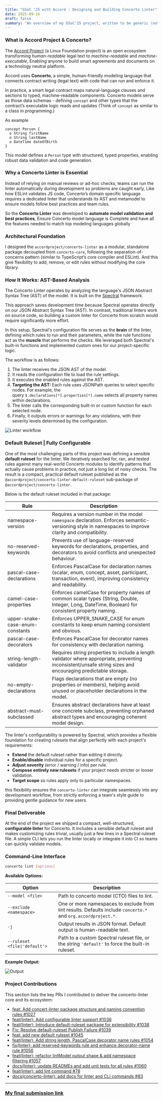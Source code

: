 ```yaml
---
title: "GSoC '25 with Accord : Designing and Building Concerto Linter"
date: 2025-09-16
draft: false
summary: "An overview of my GSoC'25 project, written to be generic (not specific to the Accord team), covering the structural challenges, the Concerto linter’s workflow, how to build the tool, and how to design and ship a production-ready ruleset."
---
```

### What is Accord Project & Concerto?

The [Accord Project](https://accordproject.org/) (a Linux Foundation project) is an open ecosystem transforming _human-readable_ legal text to _machine-readable_ and _machine-executable_, Enabling anyone to build smart agreements and documents on a technology neutral platform.

Accord uses **Concerto**, a simple, human-friendly modeling language that connects contract writing (legal text) with code that can run and enforce it.

In practice, a smart legal contract maps natural-language clauses and sections to typed, machine-readable components. Concerto models serve as those data schemas - defining `concept` and other types that the contract’s executable logic reads and updates (Think of `concept` as similar to a class in programming.)

As example 
```
concept Person {
  o String firstName
  o String lastName
  o DateTime dateOfBirth
}
```
This model defines a `Person` type with structured, typed properties, enabling robust data validation and code generation.

### Why a Concerto Linter is Essential

Instead of relying on manual reviews or ad-hoc checks, teams can run the linter automatically during development so problems are caught early, Like how ESLint validates JS code, Concerto’s domain specific language requires a dedicated linter that understands its AST and metamodel to ensure models follow best practices and team rules.

So the **Concerto Linter** was developed to **automate model validation and best practices**, Ensure Concerto model language is Complete and have all the features needed to match top modeling languages globally

### Architectural Foundation

I designed the `accordproject/concerto-linter`  as a modular, standalone package decoupled from `concerto-core`, following the separation-of-concerns pattern (similar to TypeScript’s core compiler and ESLint). And this give flexibility to add, remove, or edit rules without modifying the core library. 
### How It Works: AST-Based Analysis

The Concerto Linter operates by analyzing the language's JSON Abstract Syntax Tree (AST) of the model. It is built on the [Spectral](https://docs.stoplight.io/docs/spectral/674b27b261c3c-overview) framework.

This approach saves development time because Spectral operates directly on our JSON Abstract Syntax Tree (AST). In contrast, traditional linters work on source code, so building a custom linter for Concerto from scratch would require significantly more effort.

In this setup, Spectral's configuration file serves as the **brain** of the linter, defining which rules to run and their parameters, while the rule functions act as the **muscle** that performs the checks. We leveraged both Spectral's built-in functions and implemented custom ones for our project-specific logic.

The workflow is as follows:
1. The linter receives the JSON AST of the model.
2. It reads the configuration file to load the rule settings.
3. It executes the enabled rules against the AST.
4. **Targeting the AST:** Each rule uses JSONPath queries to select specific nodes. For example, the query `$.declarations[*].properties[*].name` selects all property names within declarations.
5. The linter calls the corresponding built-in or custom function for each selected node.
6. Finally, it outputs errors or warnings for any violations, with their severity levels determined by the configuration.

![Linter workflow](/Picture1.jpg)
### Default Ruleset | Fully Configurable
One of the most challenging parts of this project was defining a sensible **default ruleset** for the linter. We iteratively searched for, ran, and tested rules against many real-world Concerto modules to identify patterns that actually cause problems in practice, not just a long list of noisy checks. The result is a compact, practical default ruleset published as the `@accordproject/concerto-linter-default-ruleset` sub-package of `@accordproject/concerto-linter`.

Below is the default ruleset included in that package:

|Rule|Description|
|---|---|
|namespace-version|Requires a version number in the model `namespace` declaration. Enforces semantic-versioning style in namespaces to improve clarity and compatibility.|
|no-reserved-keywords|Prevents use of language-reserved keywords for declarations, properties, and decorators to avoid conflicts and unexpected behaviour.|
|pascal-case-declarations|Enforces PascalCase for declaration names (scalar, enum, concept, asset, participant, transaction, event), improving consistency and readability.|
|camel-case-properties|Enforces camelCase for property names of common scalar types (String, Double, Integer, Long, DateTime, Boolean) for consistent property naming.|
|upper-snake-case-enum-constants|Enforces UPPER_SNAKE_CASE for enum constants to keep enum naming consistent and obvious.|
|pascal-case-decorators|Enforces PascalCase for decorator names for consistency with declaration naming.|
|string-length-validator|Requires string properties to include a length validator where appropriate, preventing inconsistent/unsafe string sizes and encouraging predictable storage.|
|no-empty-declarations|Flags declarations that are empty (no properties or members), helping avoid unused or placeholder declarations in the model.|
|abstract-must-subclassed|Ensures abstract declarations have at least one concrete subclass, preventing orphaned abstract types and encouraging coherent model design.|


The linter's configurability is powered by Spectral, which provides a flexible foundation for creating rulesets that align perfectly with each project's requirements: 
- **Extend** the default ruleset rather than editing it directly.
- **Enable/disable** individual rules for a specific project.
- **Adjust severity** (error / warning / info) per rule.
- **Compose entirely new rulesets** if your project needs stricter or looser validation.
- **Target scope** so rules apply only to particular namespaces.

this flexibility ensures the `concerto-linter` can integrate seamlessly into any development workflow, from strictly enforcing a team's style guide to providing gentle guidance for new users.
### Final Deliverable
At the end of the project we shipped a compact, well-structured, **configurable linter** for Concerto. It includes a sensible default ruleset and makes customizing rules trivial, usually just a few lines in a Spectral ruleset file. A simple CLI lets you run the linter locally or integrate it into CI so teams can quickly validate models.
 
### Command-Line Interface

```bash
concerto lint [options]
```

**Available Options:**

| Option                        | Description                                                                                                   |
| ----------------------------- | ------------------------------------------------------------------------------------------------------------- |
| `--model <file>`              | Path to concerto model (CTO) files to lint.                                                                   |
| `--exclude <namespace>`       | One or more namespaces to exclude from lint results. Defaults include `concerto.*` and `org.accordproject.*`. |
| `-j`                          | Output results in JSON format. Default output is human-readable text.                                         |
| `--ruleset <file\|'default'>` | Path to a custom Spectral ruleset file, or the string `'default'` to force the built-in ruleset.              |
**Example Output:**

![Output](/Picture2.png)

### Project Contributions

This section lists the key PRs I contributed to deliver the concerto-linter core and its ecosystem:

- [feat: Add concert-linter package structure and naming convention rules #1027](https://github.com/accordproject/concerto/pull/1027)
- [feat(linter): Add configurable linter support #1036](https://github.com/accordproject/concerto/pull/1036)
- [feat(linter): Introduce default-ruleset package for extensibility #1038](https://github.com/accordproject/concerto/pull/1038)
- [Fix: Resolve default-ruleset Publish Failure #1039](https://github.com/accordproject/concerto/pull/1039)
- [feat: add new default ruleset #1045](https://github.com/accordproject/concerto/pull/1045)
- [feat(linter): Add string length, PascalCase decorator name rules #1054](https://github.com/accordproject/concerto/pull/1054)
- [fix(linter): add reserved-keywords rule and enhance decorator-name rule #1056](https://github.com/accordproject/concerto/pull/1056)
-  [feat(linter): refactor lintModel output shape & add namespace filtering #1057](https://github.com/accordproject/concerto/pull/1057)
- [docs(linter): update READMEs and add unit tests for all rules #1060](https://github.com/accordproject/concerto/pull/1060)
- [feat(linter): add lint command #78](https://github.com/accordproject/concerto-cli/pull/78)
- [docs(concerto-linter): add docs for linter and CLI commands #83](https://github.com/accordproject/concerto-docs/pull/83)


---

### [My final submission link ](https://accordproject.org/news/gsoc-2025-linter-for-concerto/)